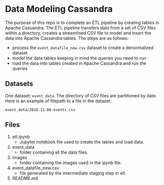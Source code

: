 # Data Modeling Cassandra

The purpose of this repo is to complete an ETL pipeline by creating tables in Apache Cassandra. The ETL pipeline transfers data from a set of CSV files within a directory, creates a streamlined CSV file to model and insert the data into Apache Cassandra tables.
The steps are as follows: 
- process the `event_datafile_new.csv` dataset to create a denormalized dataset
- model the data tables keeping in mind the queries you need to run
- load the data into tables created in Apache Cassandra and run the queries

## Datasets

One dataset: `event_data`. The directory of CSV files are partitioned by date. Here is an example of filepath to a file in the dataset: 
```
event_data/2018-11-08-events.csv
```

## Files

1. etl.ipynb
    * Jupyter notebook file used to create the tables and load data.
2. event_data
    * folder containing all the data files.
3. images
    * folder containing the images used in the ipynb file.
4. event_datafile_new.csv
    * file generated by the intermediate staging step in etl.
5. README.md

